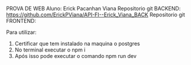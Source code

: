 PROVA DE WEB
Aluno: Erick Pacanhan Viana
Repositorio git BACKEND: https://github.com/ErickPViana/API-FI--Erick_Viana_BACK
Repositorio git FRONTEND: 

Para utilizar:

1. Certificar que tem instalado na maquina o postgres
2. No terminal executar o npm i
3. Após isso pode executar o comando npm run dev
